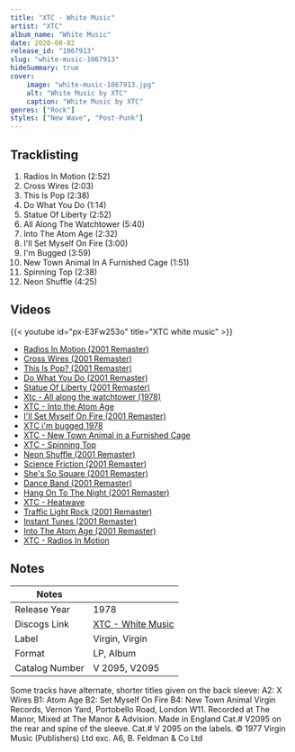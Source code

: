 ```yaml
---
title: "XTC - White Music"
artist: "XTC"
album_name: "White Music"
date: 2020-08-02
release_id: "1067913"
slug: "white-music-1067913"
hideSummary: true
cover:
    image: "white-music-1067913.jpg"
    alt: "White Music by XTC"
    caption: "White Music by XTC"
genres: ["Rock"]
styles: ["New Wave", "Post-Punk"]
---
```


## Tracklisting
1. Radios In Motion (2:52)
2. Cross Wires (2:03)
3. This Is Pop (2:38)
4. Do What You Do (1:14)
5. Statue Of Liberty (2:52)
6. All Along The Watchtower (5:40)
7. Into The Atom Age (2:32)
8. I'll Set Myself On Fire (3:00)
9. I'm Bugged (3:59)
10. New Town Animal In A Furnished Cage (1:51)
11. Spinning Top (2:38)
12. Neon Shuffle (4:25)

## Videos
{{< youtube id="px-E3Fw253o" title="XTC white music" >}}
- [Radios In Motion (2001 Remaster)](https://www.youtube.com/watch?v=nNnmPQ2284w)
- [Cross Wires (2001 Remaster)](https://www.youtube.com/watch?v=0tC9pqA8h9Y)
- [This Is Pop? (2001 Remaster)](https://www.youtube.com/watch?v=Urz3Md03bXM)
- [Do What You Do (2001 Remaster)](https://www.youtube.com/watch?v=ejr9X_Xuryw)
- [Statue Of Liberty (2001 Remaster)](https://www.youtube.com/watch?v=OT46ZAPGPAc)
- [Xtc - All along the watchtower (1978)](https://www.youtube.com/watch?v=6qXxOSYZi7U)
- [XTC - Into the Atom Age](https://www.youtube.com/watch?v=o_cVKP1MhB4)
- [I'll Set Myself On Fire (2001 Remaster)](https://www.youtube.com/watch?v=aThzc5oKlBc)
- [XTC i'm bugged 1978](https://www.youtube.com/watch?v=0BRtiocklmM)
- [XTC - New Town Animal in a Furnished Cage](https://www.youtube.com/watch?v=2xManY-LuIA)
- [XTC - Spinning Top](https://www.youtube.com/watch?v=a5lqT0aYC6Y)
- [Neon Shuffle (2001 Remaster)](https://www.youtube.com/watch?v=ppTHMJRGhSc)
- [Science Friction (2001 Remaster)](https://www.youtube.com/watch?v=bZlIDgfJCE4)
- [She's So Square (2001 Remaster)](https://www.youtube.com/watch?v=BJSsRqBqB2k)
- [Dance Band (2001 Remaster)](https://www.youtube.com/watch?v=gr3YUFcGTVc)
- [Hang On To The Night (2001 Remaster)](https://www.youtube.com/watch?v=bc4ZYVVBog8)
- [XTC - Heatwave](https://www.youtube.com/watch?v=IiW2ZheWyHQ)
- [Traffic Light Rock (2001 Remaster)](https://www.youtube.com/watch?v=g-jXkJNkRv8)
- [Instant Tunes (2001 Remaster)](https://www.youtube.com/watch?v=gOCiMxfjswM)
- [Into The Atom Age (2001 Remaster)](https://www.youtube.com/watch?v=3G7leRPG9-0)
- [XTC - Radios In Motion](https://www.youtube.com/watch?v=20iFxRUoOVA)


## Notes

| Notes          |             |
| ---------------| ----------- |
| Release Year   | 1978 |
| Discogs Link   | [XTC - White Music](https://www.discogs.com/release/1067913-XTC-White-Music) |
| Label          | Virgin, Virgin |
| Format         | LP, Album |
| Catalog Number | V 2095, V2095 |

Some tracks have alternate, shorter titles given on the back sleeve: A2: X Wires B1: Atom Age B2: Set Myself On Fire B4: New Town Animal  Virgin Records, Vernon Yard, Portobello Road, London W11.  Recorded at The Manor, Mixed at The Manor & Advision.  Made in England  Cat.# V2095 on the rear and spine of the sleeve. Cat.# V 2095 on the labels. © 1977 Virgin Music (Publishers) Ltd exc. A6, B. Feldman & Co Ltd

